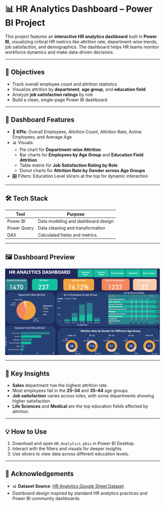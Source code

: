 # 📊 HR Analytics Dashboard – Power BI Project

This project features an **interactive HR analytics dashboard** built in **Power BI**, visualizing critical HR metrics like attrition rate, department-wise trends, job satisfaction, and demographics. The dashboard helps HR teams monitor workforce dynamics and make data-driven decisions.

---

## 🎯 Objectives

- Track overall employee count and attrition statistics
- Visualize attrition by **department**, **age group**, and **education field**
- Analyze **job satisfaction ratings** by role
- Build a clean, single-page Power BI dashboard

---

## 🧩 Dashboard Features

- 🔢 **KPIs**: Overall Employees, Attrition Count, Attrition Rate, Active Employees, and Average Age
- 📊 Visuals:
  - Pie chart for **Department-wise Attrition**
  - Bar charts for **Employees by Age Group** and **Education Field Attrition**
  - Table matrix for **Job Satisfaction Rating by Role**
  - Donut charts for **Attrition Rate by Gender across Age Groups**
- 🎛️ Filters: Education Level slicers at the top for dynamic interaction

---

## 🛠️ Tech Stack

| Tool          | Purpose                             |
|---------------|-------------------------------------|
| Power BI      | Data modeling and dashboard design  |
| Power Query   | Data cleaning and transformation    |
| DAX           | Calculated fields and metrics       |

---

## 🖼️ Dashboard Preview

![HR Analytics Dashboard](Dashboard.png)

---


## 📌 Key Insights

- **Sales** department has the highest attrition rate.
- Most employees fall in the **25–34** and **35–44** age groups.
- **Job satisfaction** varies across roles, with some departments showing higher satisfaction.
- **Life Sciences** and **Medical** are the top education fields affected by attrition.

---

## 💡 How to Use

1. Download and open `HR_Analytics.pbix` in Power BI Desktop.
2. Interact with the filters and visuals for deeper insights.
3. Use slicers to view data across different education levels.

---

## 🙏 Acknowledgements

- 📊 **Dataset Source**: [HR Analytics Google Sheet Dataset](https://docs.google.com/spreadsheets/d/17zaiJnUOnLdHROWLZYcVlpMJ08wh-Bou/edit?gid=115883679#gid=115883679)
- Dashboard design inspired by standard HR analytics practices and Power BI community dashboards.



